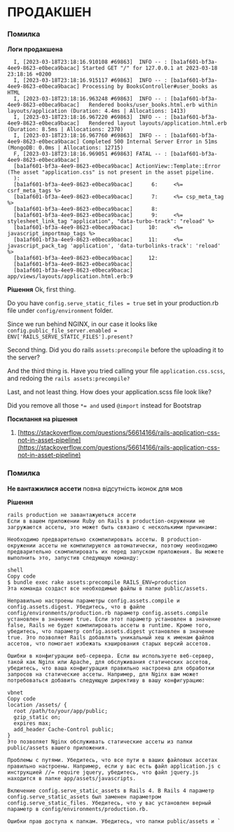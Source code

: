 # ПРОДАКШЕН

### Помилка
**Логи продакшена**
```
  I, [2023-03-18T23:18:16.910108 #69863]  INFO -- : [ba1af601-bf3a-4ee9-8623-e0beca9bacac] Started GET "/" for 127.0.0.1 at 2023-03-18 23:18:16 +0200
  I, [2023-03-18T23:18:16.915117 #69863]  INFO -- : [ba1af601-bf3a-4ee9-8623-e0beca9bacac] Processing by BooksController#user_books as HTML
  I, [2023-03-18T23:18:16.963248 #69863]  INFO -- : [ba1af601-bf3a-4ee9-8623-e0beca9bacac]   Rendered books/user_books.html.erb within layouts/application (Duration: 4.4ms | Allocations: 1413)
  I, [2023-03-18T23:18:16.967220 #69863]  INFO -- : [ba1af601-bf3a-4ee9-8623-e0beca9bacac]   Rendered layout layouts/application.html.erb (Duration: 8.5ms | Allocations: 2370)
  I, [2023-03-18T23:18:16.967760 #69863]  INFO -- : [ba1af601-bf3a-4ee9-8623-e0beca9bacac] Completed 500 Internal Server Error in 51ms (MongoDB: 0.0ms | Allocations: 12715)
  F, [2023-03-18T23:18:16.969051 #69863] FATAL -- : [ba1af601-bf3a-4ee9-8623-e0beca9bacac]   
  [ba1af601-bf3a-4ee9-8623-e0beca9bacac] ActionView::Template::Error (The asset "application.css" is not present in the asset pipeline.
  ):
  [ba1af601-bf3a-4ee9-8623-e0beca9bacac]      6:     <%= csrf_meta_tags %>
  [ba1af601-bf3a-4ee9-8623-e0beca9bacac]      7:     <%= csp_meta_tag %>
  [ba1af601-bf3a-4ee9-8623-e0beca9bacac]      8: 
  [ba1af601-bf3a-4ee9-8623-e0beca9bacac]      9:     <%= stylesheet_link_tag "application", "data-turbo-track": "reload" %>
  [ba1af601-bf3a-4ee9-8623-e0beca9bacac]     10:     <%= javascript_importmap_tags %>
  [ba1af601-bf3a-4ee9-8623-e0beca9bacac]     11:     <%= javascript_pack_tag 'application', 'data-turbolinks-track': 'reload' %>
  [ba1af601-bf3a-4ee9-8623-e0beca9bacac]     12: 
  [ba1af601-bf3a-4ee9-8623-e0beca9bacac]   
  [ba1af601-bf3a-4ee9-8623-e0beca9bacac] app/views/layouts/application.html.erb:9
```
**Рішення**
  Ok, first thing.

  Do you have ``config.serve_static_files = true`` set in your production.rb file under ``config/environment`` folder.

  Since we run behind NGINX, in our case it looks like ``config.public_file_server.enabled = ENV['RAILS_SERVE_STATIC_FILES'].present?``

  Second thing. Did you do rails ``assets:precompile`` before the uploading it to the server?

  And the third thing is. Have you tried calling your file ``application.css.scss``, and redoing the ``rails assets:precompile?``

  Last, and not least thing. How does your application.scss file look like?

  Did you remove all those ``*= and`` used ``@import`` instead for Bootstrap

**Посилання на рішення**
 1. [https://stackoverflow.com/questions/56614166/rails-application-css-not-in-asset-pipeline](https://stackoverflow.com/questions/56614166/rails-application-css-not-in-asset-pipeline)


 ### Помилка
 **Не вантажилися ассети**
  повна відсутність іконок для мов

  **Рішення**
```
rails production не завантажуються ассети
Если в вашем приложении Ruby on Rails в production-окружении не загружаются ассеты, это может быть связано с несколькими причинами:

Необходимо предварительно скомпилировать ассеты. В production-окружении ассеты не компилируются автоматически, поэтому необходимо предварительно скомпилировать их перед запуском приложения. Вы можете выполнить это, запустив следующую команду:

shell
Copy code
$ bundle exec rake assets:precompile RAILS_ENV=production
Эта команда создаст все необходимые файлы в папке public/assets.

Неправильно настроены параметры config.assets.compile и config.assets.digest. Убедитесь, что в файле config/environments/production.rb параметр config.assets.compile установлен в значение true. Если этот параметр установлен в значение false, Rails не будет компилировать ассеты в runtime. Кроме того, убедитесь, что параметр config.assets.digest установлен в значение true. Это позволяет Rails добавлять уникальный хеш к именам файлов ассетов, что помогает избежать кэширования старых версий ассетов.

Ошибки в конфигурации веб-сервера. Если вы используете веб-сервер, такой как Nginx или Apache, для обслуживания статических ассетов, убедитесь, что ваша конфигурация правильно настроена для обработки запросов на статические ассеты. Например, для Nginx вам может потребоваться добавить следующую директиву в вашу конфигурацию:

vbnet
Copy code
location /assets/ {
  root /path/to/your/app/public;
  gzip_static on;
  expires max;
  add_header Cache-Control public;
}
Это позволяет Nginx обслуживать статические ассеты из папки public/assets вашего приложения.

Проблемы с путями. Убедитесь, что все пути в ваших файловых ассетах правильно настроены. Например, если у вас есть файл application.js с инструкцией //= require jquery, убедитесь, что файл jquery.js находится в папке app/assets/javascripts.

Включение config.serve_static_assets в Rails 4. В Rails 4 параметр config.serve_static_assets был заменен параметром config.serve_static_files. Убедитесь, что у вас установлен верный параметр в config/environments/production.rb.

Ошибки прав доступа к папкам. Убедитесь, что папки public/assets и `
```
